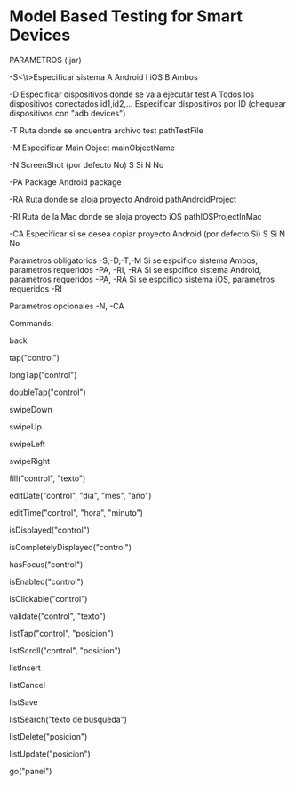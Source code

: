 # Model Based Testing for Smart Devices

PARAMETROS (.jar)


-S<\t>Especificar sistema
	A			Android
	I			iOS
	B			Ambos
	
-D		Especificar dispositivos donde se va a ejecutar test
	A			Todos los dispositivos conectados
	id1,id2,...	Especificar dispositivos por ID (chequear dispositivos con "adb devices")
	
-T		Ruta donde se encuentra archivo test
	pathTestFile
	
-M		Especificar Main Object
	mainObjectName
	
-N		ScreenShot (por defecto No)
	S			Si
	N			No
	
-PA		Package Android
	package

-RA		Ruta donde se aloja proyecto Android
	pathAndroidProject

-RI		Ruta de la Mac donde se aloja proyecto iOS
	pathIOSProjectInMac

-CA		Especificar si se desea copiar proyecto Android (por defecto Si)
	S			Si
	N			No



Parametros obligatorios
	-S,-D,-T,-M
		Si se espcifico sistema Ambos, parametros requeridos
			-PA, -RI, -RA
		Si se espcifico sistema Android, parametros requeridos
			-PA, -RA
		Si se espcifico sistema iOS, parametros requeridos
			-RI

Parametros opcionales
	-N, -CA








Commands:

back

tap("control")

longTap("control")

doubleTap("control")

swipeDown

swipeUp

swipeLeft

swipeRight

fill("control", "texto")

editDate("control", "dia", "mes", "año")

editTime("control", "hora", "minuto")

isDisplayed("control")

isCompletelyDisplayed("control")

hasFocus("control")

isEnabled("control")

isClickable("control")

validate("control", "texto")

listTap("control", "posicion")

listScroll("control", "posicion")

listInsert

listCancel

listSave

listSearch("texto de busqueda")

listDelete("posicion")

listUpdate("posicion")

go("panel")
